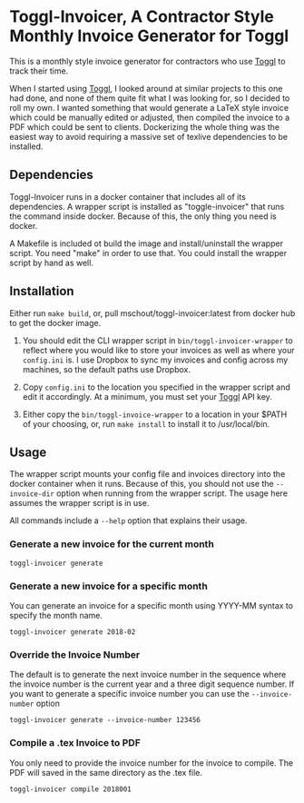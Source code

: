 # Toggl-Invoicer, A Contractor Style Monthly Invoice Generator for Toggl

This is a monthly style invoice generator for contractors who use
[Toggl](https://toggl.com) to track their time.

When I started using [Toggl](https://toggl.com), I looked around at similar
projects to this one had done, and none of them quite fit what I was looking
for, so I decided to roll my own.  I wanted something that would generate a
LaTeX style invoice which could be manually edited or adjusted, then compiled
the invoice to a PDF which could be sent to clients.   Dockerizing the whole
thing was the easiest way to avoid requiring a massive set of texlive
dependencies to be installed.

## Dependencies

Toggl-Invoicer runs in a docker container that includes all of its
dependencies.  A wrapper script is installed as "toggle-invoicer" that runs the
command inside docker.  Because of this, the only thing you need is docker.

A Makefile is included ot build the image and install/uninstall the wrapper
script. You need "make" in order to use that.  You could install the wrapper
script by hand as well.

## Installation

Either run ```make build```, or, pull mschout/toggl-invoicer:latest from docker
hub to get the docker image.

1. You should edit the CLI wrapper script in ```bin/toggl-invoicer-wrapper```
   to reflect where you would like to store your invoices as well as where your
   ```config.ini``` is.  I use Dropbox to sync my invoices and config across my
   machines, so the default paths use Dropbox.

2. Copy ```config.ini``` to the location you specified in the wrapper script
   and edit it accordingly.  At a minimum, you must set your
   [Toggl](https://toggl.com) API key.

3. Either copy the ```bin/toggl-invoice-wrapper``` to a location in your $PATH
   of your choosing, or, run ```make install``` to install it to
   /usr/local/bin.

## Usage

The wrapper script mounts your config file and invoices directory into the
docker container when it runs.  Because of this, you should not use the
```--invoice-dir``` option when running from the wrapper script.  The usage
here assumes the wrapper script is in use.

All commands include a ```--help``` option that explains their usage.

### Generate a new invoice for the current month

```
toggl-invoicer generate
```

### Generate a new invoice for a specific month

You can generate an invoice for a specific month using YYYY-MM syntax to
specify the month name.

```
toggl-invoicer generate 2018-02
```

### Override the Invoice Number

The default is to generate the next invoice number in the sequence where the
invoice number is the current year and a three digit sequence number.  If you
want to generate a specific invoice number you can use the
```--invoice-number``` option

```
toggl-invoicer generate --invoice-number 123456
```

### Compile a .tex Invoice to PDF

You only need to provide the invoice number for the invoice to compile.  The
PDF will saved in the same directory as the .tex file.

```
toggl-invoicer compile 2018001
```
